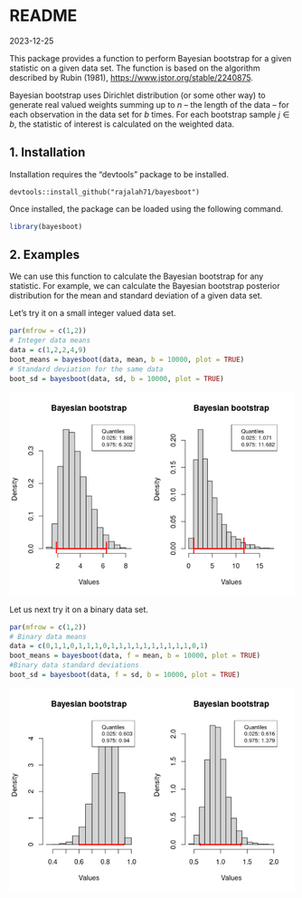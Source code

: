 README
================
2023-12-25

This package provides a function to perform Bayesian bootstrap for a
given statistic on a given data set. The function is based on the
algorithm described by Rubin (1981),
<https://www.jstor.org/stable/2240875>.

Bayesian bootstrap uses Dirichlet distribution (or some other way) to
generate real valued weights summing up to $n$ – the length of the data
– for each observation in the data set for $b$ times. For each bootstrap
sample $j \in b$, the statistic of interest is calculated on the
weighted data.

## 1. Installation

Installation requires the “devtools” package to be installed.

    devtools::install_github("rajalah71/bayesboot")

Once installed, the package can be loaded using the following command.

``` r
library(bayesboot)
```

## 2. Examples

We can use this function to calculate the Bayesian bootstrap for any
statistic. For example, we can calculate the Bayesian bootstrap
posterior distribution for the mean and standard deviation of a given
data set.

Let’s try it on a small integer valued data set.

``` r
par(mfrow = c(1,2))
# Integer data means
data = c(1,2,2,4,9)
boot_means = bayesboot(data, mean, b = 10000, plot = TRUE)
# Standard deviation for the same data
boot_sd = bayesboot(data, sd, b = 10000, plot = TRUE)
```

![](README_files/figure-gfm/unnamed-chunk-2-1.png)<!-- -->

Let us next try it on a binary data set.

``` r
par(mfrow = c(1,2))
# Binary data means
data = c(0,1,1,0,1,1,1,0,1,1,1,1,1,1,1,1,1,1,0,1)
boot_means = bayesboot(data, f = mean, b = 10000, plot = TRUE)
#Binary data standard deviations
boot_sd = bayesboot(data, f = sd, b = 10000, plot = TRUE)
```

![](README_files/figure-gfm/unnamed-chunk-3-1.png)<!-- -->
